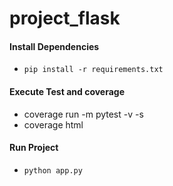 # project_flask

#### Install Dependencies
- `pip install -r requirements.txt`

#### Execute Test and coverage
- coverage run -m pytest -v -s
- coverage html

#### Run Project
- `python app.py`
